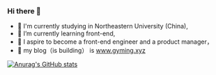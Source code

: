 ### Hi there 👋
- 🔭 I'm currently studying in Northeastern University (China),
- 🌱 I’m currently learning front-end,
- 💬 I aspire to become a front-end engineer and a product manager，
- 👯 my blog（is building） is www.gyming.xyz  

[![Anurag's GitHub stats](https://github-readme-stats.vercel.app/api?username=Jye10032&show_icons=true&rank_icon=github&theme=transparent)](https://github.com/anuraghazra/github-readme-stats)

<!--
**Jye10032/Jye10032** is a ✨ _special_ ✨ repository because its `README.md` (this file) appears on your GitHub profile.

Here are some ideas to get you started:

- 🔭 I’m currently working on ...
- 🌱 I’m currently learning ...
- 👯 I’m looking to collaborate on ...
- 🤔 I’m looking for help with ...
- 💬 Ask me about ...
- 📫 How to reach me: ...
- 😄 Pronouns: ...
- ⚡ Fun fact: ...
-->
